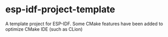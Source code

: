 # esp-idf-project-template
A template project for ESP-IDF. Some CMake features have been added to optimize CMake IDE (such as CLion)
